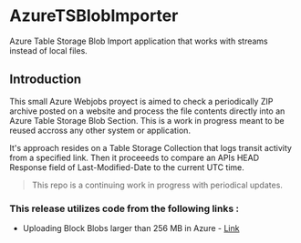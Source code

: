 # AzureTSBlobImporter
Azure Table Storage Blob Import application that works with streams instead of local files. 

## Introduction
This small Azure Webjobs proyect is aimed to check a periodically ZIP archive posted on a website and process the file contents directly into an Azure Table Storage Blob Section. This is a work in progress meant to be reused accross any other system or application.

It's approach resides on a Table Storage Collection that logs transit activity from a specified link. Then it proceeeds to compare an APIs HEAD Response field of Last-Modified-Date to the current UTC time.

> This repo is a continuing work in progress with periodical updates.

### This release utilizes code from the following links :
- Uploading Block Blobs larger than 256 MB in Azure - [Link](https://inside.covve.com/uploading-block-blobs-larger-than-256-mb-in-azure/)
